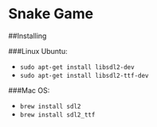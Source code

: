 # Snake Game

##Installing

###Linux Ubuntu:
 - `sudo apt-get install libsdl2-dev`
 - `sudo apt-get install libsdl2-ttf-dev`
 
###Mac OS:
 - `brew install sdl2`
 - `brew install sdl2_ttf`
 
